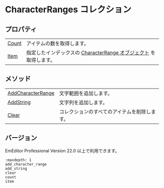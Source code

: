 # CharacterRanges コレクション

## プロパティ

|     |     |
| --- | --- |
| [Count](count) | アイテムの数を取得します。 |
| [Item](item) | 指定したインデックスの [CharacterRange オブジェクト](../character_range/index) を取得します。 |

## メソッド

|     |     |
| --- | --- |
| [AddCharacterRange](add_character_range) | 文字範囲を追加します。 |
| [AddString](add_string) | 文字列を追加します。 |
| [Clear](clear) | コレクションのすべてのアイテムを削除します。 |

## バージョン

EmEditor Professional Version 22.0 以上で利用できます。

```{toctree}
:maxdepth: 1
add_character_range
add_string
clear
count
item
```
